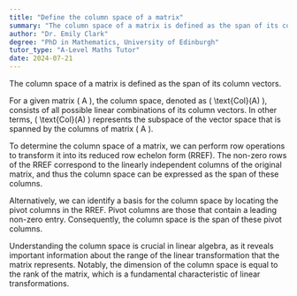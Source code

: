```yaml
---
title: "Define the column space of a matrix"
summary: "The column space of a matrix is defined as the span of its column vectors, representing all possible linear combinations of those vectors."
author: "Dr. Emily Clark"
degree: "PhD in Mathematics, University of Edinburgh"
tutor_type: "A-Level Maths Tutor"
date: 2024-07-21
---
```


The column space of a matrix is defined as the span of its column vectors.

For a given matrix \( A \), the column space, denoted as \( \text{Col}(A) \), consists of all possible linear combinations of its column vectors. In other terms, \( \text{Col}(A) \) represents the subspace of the vector space that is spanned by the columns of matrix \( A \).

To determine the column space of a matrix, we can perform row operations to transform it into its reduced row echelon form (RREF). The non-zero rows of the RREF correspond to the linearly independent columns of the original matrix, and thus the column space can be expressed as the span of these columns.

Alternatively, we can identify a basis for the column space by locating the pivot columns in the RREF. Pivot columns are those that contain a leading non-zero entry. Consequently, the column space is the span of these pivot columns.

Understanding the column space is crucial in linear algebra, as it reveals important information about the range of the linear transformation that the matrix represents. Notably, the dimension of the column space is equal to the rank of the matrix, which is a fundamental characteristic of linear transformations.
    